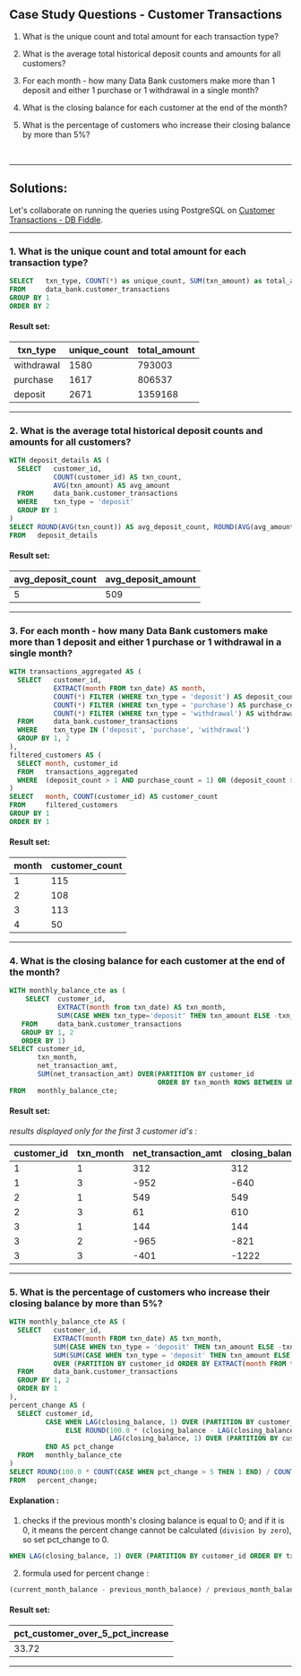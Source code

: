 ## Case Study Questions - Customer Transactions

1. What is the unique count and total amount for each transaction type?

2. What is the average total historical deposit counts and amounts for all customers?

3. For each month - how many Data Bank customers make more than 1 deposit and either 1 purchase or 1 withdrawal in a single month?

4. What is the closing balance for each customer at the end of the month?

5. What is the percentage of customers who increase their closing balance by more than 5%?

<br>

---

## Solutions:

Let's collaborate on running the queries using PostgreSQL on [Customer Transactions - DB Fiddle]().

---

### 1. What is the unique count and total amount for each transaction type?

```sql
SELECT   txn_type, COUNT(*) as unique_count, SUM(txn_amount) as total_amount
FROM     data_bank.customer_transactions
GROUP BY 1
ORDER BY 2
```

#### Result set:

| txn_type   | unique_count | total_amount |
| ---------- | ------------ | ------------ |
| withdrawal | 1580         | 793003       |
| purchase   | 1617         | 806537       |
| deposit    | 2671         | 1359168      |

---

### 2. What is the average total historical deposit counts and amounts for all customers?

```sql
WITH deposit_details AS (
  SELECT   customer_id,
           COUNT(customer_id) AS txn_count,
           AVG(txn_amount) AS avg_amount
  FROM     data_bank.customer_transactions
  WHERE    txn_type = 'deposit'
  GROUP BY 1
)
SELECT ROUND(AVG(txn_count)) AS avg_deposit_count, ROUND(AVG(avg_amount)) AS avg_deposit_amount
FROM   deposit_details

```

#### Result set:

| avg_deposit_count | avg_deposit_amount |
| ----------------- | ------------------ |
| 5                 | 509                |

---

### 3. For each month - how many Data Bank customers make more than 1 deposit and either 1 purchase or 1 withdrawal in a single month?

```sql
WITH transactions_aggregated AS (
  SELECT   customer_id,
    	   EXTRACT(month FROM txn_date) AS month,
           COUNT(*) FILTER (WHERE txn_type = 'deposit') AS deposit_count,
    	   COUNT(*) FILTER (WHERE txn_type = 'purchase') AS purchase_count,
    	   COUNT(*) FILTER (WHERE txn_type = 'withdrawal') AS withdrawal_count
  FROM     data_bank.customer_transactions
  WHERE    txn_type IN ('deposit', 'purchase', 'withdrawal')
  GROUP BY 1, 2
),
filtered_customers AS (
  SELECT month, customer_id
  FROM   transactions_aggregated
  WHERE  (deposit_count > 1 AND purchase_count = 1) OR (deposit_count > 1 AND withdrawal_count = 1)
)
SELECT   month, COUNT(customer_id) AS customer_count
FROM     filtered_customers
GROUP BY 1
ORDER BY 1
```

#### Result set:

| month | customer_count |
| ----- | -------------- |
| 1     | 115            |
| 2     | 108            |
| 3     | 113            |
| 4     | 50             |

---

### 4. What is the closing balance for each customer at the end of the month?

```sql
WITH monthly_balance_cte as (
    SELECT  customer_id,
            EXTRACT(month from txn_date) AS txn_month,
            SUM(CASE WHEN txn_type='deposit' THEN txn_amount ELSE -txn_amount END) AS net_transaction_amt
   FROM     data_bank.customer_transactions
   GROUP BY 1, 2
   ORDER BY 1)
SELECT customer_id,
       txn_month,
       net_transaction_amt,
       SUM(net_transaction_amt) OVER(PARTITION BY customer_id
                                     ORDER BY txn_month ROWS BETWEEN UNBOUNDED preceding AND CURRENT ROW) as closing_balance
FROM   monthly_balance_cte;
```

#### Result set:

_results displayed only for the first 3 customer id's :_

| customer_id | txn_month | net_transaction_amt | closing_balance |
| ----------- | --------- | ------------------- | --------------- |
| 1           | 1         | 312                 | 312             |
| 1           | 3         | -952                | -640            |
| 2           | 1         | 549                 | 549             |
| 2           | 3         | 61                  | 610             |
| 3           | 1         | 144                 | 144             |
| 3           | 2         | -965                | -821            |
| 3           | 3         | -401                | -1222           |

---

### 5. What is the percentage of customers who increase their closing balance by more than 5%?

```sql
WITH monthly_balance_cte AS (
  SELECT   customer_id,
           EXTRACT(month FROM txn_date) AS txn_month,
           SUM(CASE WHEN txn_type = 'deposit' THEN txn_amount ELSE -txn_amount END) AS net_transaction_amt,
           SUM(SUM(CASE WHEN txn_type = 'deposit' THEN txn_amount ELSE -txn_amount END))
           OVER (PARTITION BY customer_id ORDER BY EXTRACT(month FROM txn_date)) AS closing_balance
  FROM     data_bank.customer_transactions
  GROUP BY 1, 2
  ORDER BY 1
),
percent_change AS (
  SELECT customer_id,
         CASE WHEN LAG(closing_balance, 1) OVER (PARTITION BY customer_id ORDER BY txn_month) = 0 THEN 0
              ELSE ROUND(100.0 * (closing_balance - LAG(closing_balance, 1) OVER (PARTITION BY customer_id ORDER BY txn_month)) /
                         LAG(closing_balance, 1) OVER (PARTITION BY customer_id ORDER BY txn_month), 2)
         END AS pct_change
  FROM   monthly_balance_cte
)
SELECT ROUND(100.0 * COUNT(CASE WHEN pct_change > 5 THEN 1 END) / COUNT(*), 2) AS pct_customer_over_5_pct_increase
FROM   percent_change;
```

#### Explanation :

1. checks if the previous month's closing balance is equal to 0; and if it is 0, it means the percent change cannot be calculated (`division by zero`), so set pct_change to 0.

```sql
WHEN LAG(closing_balance, 1) OVER (PARTITION BY customer_id ORDER BY txn_month) = 0 THEN 0
```

2. formula used for percent change : 

```sql
(current_month_balance - previous_month_balance) / previous_month_balance * 100
```


#### Result set:

| pct_customer_over_5_pct_increase |
| -------------------------------- |
| 33.72                            |

---
